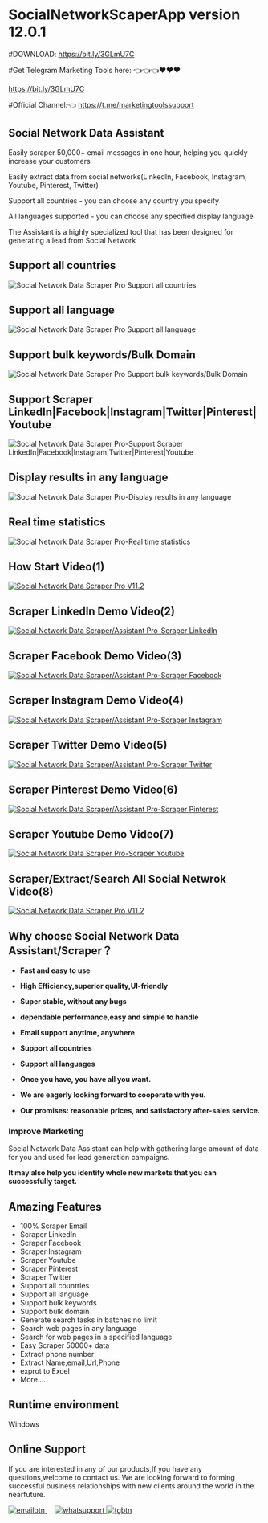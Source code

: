 # SocialNetworkScaperApp  version 12.0.1

#DOWNLOAD: https://bit.ly/3GLmU7C

#Get Telegram Marketing Tools here: 👈👈👈❤️❤️❤️

https://bit.ly/3GLmU7C

#Official Channel:👈   https://t.me/marketingtoolssupport

<h2><strong>Social Network Data Assistant</strong></h2>
<p>Easily scraper 50,000+ email messages in one hour, helping you quickly increase your customers</p>
<p>Easily extract data from social networks(LinkedIn, Facebook, Instagram, Youtube, Pinterest, Twitter)</p>
<p>Support all countries - you can choose any country you specify</p>
<p>All languages supported - you can choose any specified display language</p>
<p>The Assistant is a highly specialized tool that has been designed for generating a lead from Social Network</p>



<h2><strong>Support all countries</strong></h2>
<img src="https://i.ibb.co/f1zDSYS/01.jpg"   border="0" alt="Social Network Data Scraper Pro Support all countries" >
<h2><strong>Support all language</strong></h2>
<img src="https://i.ibb.co/tMNC4QQ/02.jpg" alt="Social Network Data Scraper Pro Support all language" border="0">
<h2><strong>Support bulk keywords/Bulk Domain</strong></h2>
<img src="https://i.ibb.co/PDnZ2Zx/03.jpg" alt="Social Network Data Scraper Pro Support bulk keywords/Bulk Domain" border="0">
<h2><strong>Support Scraper LinkedIn|Facebook|Instagram|Twitter|Pinterest|Youtube</strong></h2>
<img src="https://i.ibb.co/9W2Y91J/04.jpg" alt="Social Network Data Scraper Pro-Support Scraper LinkedIn|Facebook|Instagram|Twitter|Pinterest|Youtube" border="0">
<h2><strong>Display results in any language </strong></h2>
<img src="https://i.ibb.co/9Hg4qZz/05.jpg" alt="Social Network Data Scraper Pro-Display results in any language" border="0">
<h2><strong>Real time statistics </strong></h2>
<img src="https://i.ibb.co/5Fdf6cn/06.jpg" alt="Social Network Data Scraper Pro-Real time statistics" border="0">

<h2><strong> How Start Video(1)</strong></h2>
    <a href="https://youtu.be/m7SpNGWRlho" rel="nofollow">
		<img src="https://i.ibb.co/BqnjgFB/youtube.png" alt="Social Network Data Scraper Pro V11.2" border="0">
    </a>
	
<h2><strong> Scraper LinkedIn Demo Video(2)</strong></h2>
   <a href="https://youtu.be/Hs_7P-YnN9A" rel="nofollow">
		<img src="https://i.ibb.co/BqnjgFB/youtube.png" alt="Social Network Data Scraper/Assistant Pro-Scraper LinkedIn" border="0">
   </a>

<h2><strong> Scraper Facebook Demo Video(3)</strong></h2>
    <a href="https://youtu.be/0kkFmjG5_N4" rel="nofollow">
		<img src="https://i.ibb.co/BqnjgFB/youtube.png" alt="Social Network Data Scraper/Assistant Pro-Scraper Facebook" border="0">
   </a>
<h2><strong> Scraper Instagram Demo Video(4)</strong></h2>
    <a href="https://youtu.be/sHGgYR90L5Q" rel="nofollow">
		<img src="https://i.ibb.co/BqnjgFB/youtube.png" alt="Social Network Data Scraper/Assistant Pro-Scraper Instagram" border="0">
   </a>
<h2><strong> Scraper Twitter Demo Video(5)</strong></h2>
   <a href="https://youtu.be/rv2WEwe0dZQ" rel="nofollow">
	<img src="https://i.ibb.co/BqnjgFB/youtube.png" alt="Social Network Data Scraper/Assistant Pro-Scraper Twitter" border="0">
   </a>
<h2><strong> Scraper Pinterest Demo Video(6)</strong></h2>
    <a href="https://youtu.be/EF3bG0AYs-M" rel="nofollow">
	<img src="https://i.ibb.co/BqnjgFB/youtube.png" alt="Social Network Data Scraper/Assistant Pro-Scraper Pinterest" border="0">
   </a>
<h2><strong> Scraper Youtube Demo Video(7)</strong></h2>
    <a href="https://youtu.be/kl6IiSwr2a4" rel="nofollow">
		<img src="https://i.ibb.co/BqnjgFB/youtube.png" alt="Social Network Data Scraper Pro-Scraper Youtube" border="0">
   </a>
<h2><strong> Scraper/Extract/Search All Social Netwrok Video(8)</strong></h2>
    <a href="https://youtu.be/7ipShTXSizM" rel="nofollow">
		<img src="https://i.ibb.co/BqnjgFB/youtube.png" alt="Social Network Data Scraper Pro V11.2" border="0">
   </a>


<h2><strong> Why choose Social Network Data Assistant/Scraper？</strong></h2>
<ul>
       <li><p><strong>Fast and easy to use</strong></p></li>
       <li><p><strong>High Efficiency,superior quality,UI-friendly</strong></p></li>
	   <li><p><strong>Super stable, without any bugs</strong></p></li>
	   <li><p><strong>dependable performance,easy and simple to handle</strong></p></li>
	   <li><p><strong>Email support anytime, anywhere</strong></p></li>
	   <li><p><strong>Support all countries</strong></p></li>
	   <li><p><strong>Support all languages</strong></p></li>
	   <li><p><strong>Once you have, you have all you want.</strong></p></li>
	   <li><p><strong>We are eagerly looking forward to cooperate with you.</strong></p></li>
	   <li><p><strong>Our promises: reasonable prices, and satisfactory after-sales service.</strong></p></li>
	   
</ul>
 

<h3>Improve Marketing</h3>
<p>Social Network Data Assistant can help with gathering large amount of data for you and used for lead generation campaigns. </p> 
<p><strong> It may also help you identify whole new markets that you can successfully target.</strong></p>


<h2><strong>Amazing Features</strong></h2>
<ul>
       <li>100% Scraper Email</li>
       <li>Scraper LinkedIn</li>
	   <li>Scraper Facebook</li>
	   <li>Scraper Instagram</li>
	   <li>Scraper Youtube</li>
	   <li>Scraper Pinterest</li>
	   <li>Scraper Twitter</li>
	  <li>Support all countries</li>
      <li>Support all language</li>
	  <li>Support bulk keywords </li>
	  <li>Support bulk domain</li>
	  <li>Generate search tasks in batches no limit</li>
	  <li>Search web pages in any language</li>
	  <li>Search for web pages in a specified language</li>
	  <li>Easy Scraper 50000+ data</li>
	  <li>Extract phone number</li>
	  <li>Extract Name,email,Url,Phone</li>
	  <li>exprot to Excel</li>
      <li>More....</li>
</ul>

 
<h2><strong>Runtime environment</strong></h2>
<p>Windows</p>


<h2><strong>Online Support</strong></h2>
<p>If you are interested in any of our products,If you have any questions,welcome to contact us. 
We are looking forward to forming successful business relationships with new clients around the world in the nearfuture.</p>
<p>
    <a href="mailto:support@ionictemplate.com">
        <img src="https://i.ibb.co/s6x98d1/emailbtn.png" alt="emailbtn">
    </a>
    &nbsp;&nbsp;&nbsp;
	 <a href="https://wa.me/85265898516" rel="nofollow">
        <img src="https://i.ibb.co/Qn5R4bH/whatsupport.png" alt="whatsupport">
    </a>
	<a href="https://t.me/captainC999" rel="nofollow">
        <img src="https://i.ibb.co/q1Ccn8g/tgbtn.png" alt="tgbtn">
    </a>
</p>
<p>
	
	
	
	
	
	

